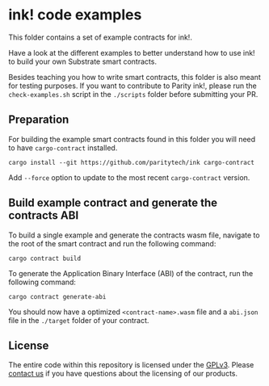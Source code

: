 # ink! code examples

This folder contains a set of example contracts for ink!.

Have a look at the different examples to better understand how to use ink! to build your own Substrate smart contracts.

Besides teaching you how to write smart contracts, this folder is also meant for testing purposes. If you want to contribute to Parity ink!, please run the `check-examples.sh` script in the `./scripts` folder before submitting your PR.

## Preparation

For building the example smart contracts found in this folder you will need to have `cargo-contract` installed.

```
cargo install --git https://github.com/paritytech/ink cargo-contract
```

Add `--force` option to update to the most recent `cargo-contract` version.

## Build example contract and generate the contracts ABI

To build a single example and generate the contracts wasm file, navigate to the root of the smart contract and run the following command:

`cargo contract build`

To generate the Application Binary Interface (ABI) of the contract, run the following command:

`cargo contract generate-abi`

You should now have a optimized `<contract-name>.wasm` file and a `abi.json` file in the `./target` folder of your contract.

## License

The entire code within this repository is licensed under the [GPLv3](LICENSE). Please [contact us](https://www.parity.io/contact/) if you have questions about the licensing of our products.
